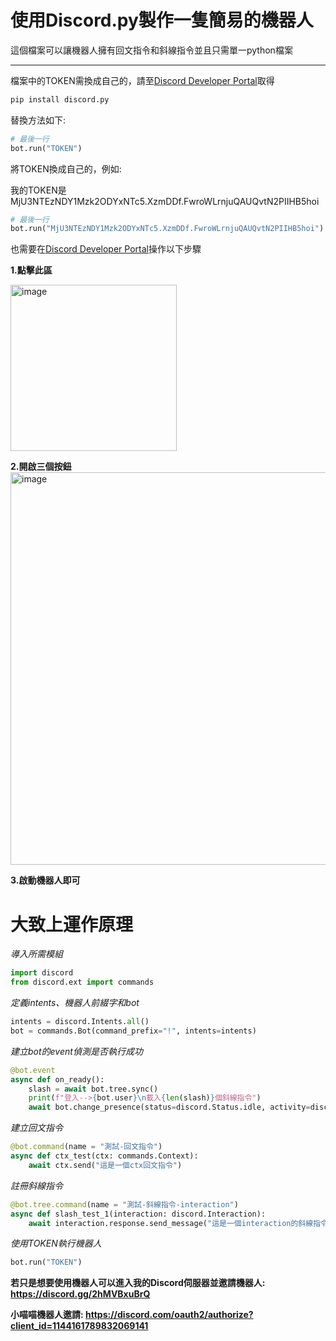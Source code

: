 # 使用Discord.py製作一隻簡易的機器人

這個檔案可以讓機器人擁有回文指令和斜線指令並且只需單一python檔案

<hr>

檔案中的TOKEN需換成自己的，請至[Discord Developer Portal](https://discord.com/developers/applications)取得

```bash
pip install discord.py
```

替換方法如下:

```py
# 最後一行
bot.run("TOKEN")
```

將TOKEN換成自己的，例如:

我的TOKEN是 MjU3NTEzNDY1Mzk2ODYxNTc5.XzmDDf.FwroWLrnjuQAUQvtN2PIIHB5hoi
```py
# 最後一行
bot.run("MjU3NTEzNDY1Mzk2ODYxNTc5.XzmDDf.FwroWLrnjuQAUQvtN2PIIHB5hoi")
```

也需要在[Discord Developer Portal](https://discord.com/developers/applications)操作以下步驟

**1.點擊此區**

<img width="266" alt="image" src="https://github.com/catchen541/discordpy-simple-bot/assets/131455122/fb674939-90da-4b4c-a1a2-2fdab874c969">


**2.開啟三個按鈕**
<img width="628" alt="image" src="https://github.com/catchen541/discordpy-simple-bot/assets/131455122/a2ead4bb-d023-4870-9e2a-7142c4b1d01d">

**3.啟動機器人即可**

# 大致上運作原理

*導入所需模組*
```py
import discord
from discord.ext import commands
```

*定義intents、機器人前綴字和bot*
```py
intents = discord.Intents.all()
bot = commands.Bot(command_prefix="!", intents=intents)
```

*建立bot的event偵測是否執行成功*
```py
@bot.event
async def on_ready():
    slash = await bot.tree.sync()
    print(f"登入-->{bot.user}\n載入{len(slash)}個斜線指令")
    await bot.change_presence(status=discord.Status.idle, activity=discord.Game(name = "上線囉!"))
```

*建立回文指令*
```py
@bot.command(name = "測試-回文指令")
async def ctx_test(ctx: commands.Context):
    await ctx.send("這是一個ctx回文指令")
```

*註冊斜線指令*
```py
@bot.tree.command(name = "測試-斜線指令-interaction")
async def slash_test_1(interaction: discord.Interaction):
    await interaction.response.send_message("這是一個interaction的斜線指令")
```

*使用TOKEN執行機器人*
```py
bot.run("TOKEN")
```


**若只是想要使用機器人可以進入我的Discord伺服器並邀請機器人:
https://discord.gg/2hMVBxuBrQ**

**小喵喵機器人邀請:
https://discord.com/oauth2/authorize?client_id=1144161789832069141**

